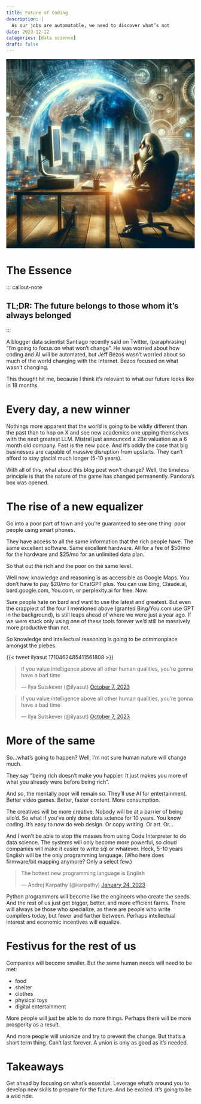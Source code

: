 ```yaml
---
title: Future of Coding
description: |
  As our jobs are automatable, we need to discover what’s not
date: 2023-12-12
categories: [data science]
draft: false
---
```


![](photo.jpeg) 

# The Essence

::: callout-note
## TL;DR: The future belongs to those whom it’s always belonged
:::


A blogger data scientist Santiago recently said on Twitter, (paraphrasing) “I’m going to focus on what won’t change”. He was worried about how coding and AI will be automated, but Jeff Bezos wasn’t worried about so much of the world changing with the Internet. Bezos focused on what wasn’t changing. 

This thought hit me, because I think it’s relevant to what our future looks like in 18 months. 

# Every day, a new winner

Nothings more apparent that the world is going to be wildly different than the past than to hop on X and see new academics one upping themselves with the next greatest LLM. Mistral just announced a 2Bn valuation as a 6 month old company. Fast is the new pace. And it’s oddly the case that big businesses are capable of massive disruption from upstarts. They can’t afford to stay glacial much longer (5-10 years). 

With all of this, what about this blog post won’t change? Well, the timeless principle is that the nature of the game has changed permanently. Pandora’s box was opened. 

# The rise of a new equalizer

Go into a poor part of town and you’re guaranteed to see one thing: poor people using smart phones. 

They have access to all the same information that the rich people have. The same excellent software. Same excellent hardware. All for a fee of $50/mo for the hardware and $25/mo for an unlimited data plan. 

So that out the rich and the poor on the same level. 

Well now, knowledge and reasoning is as accessible as Google Maps. You don’t have to pay $20/mo for ChatGPT plus. You can use Bing, Claude.ai, bard.google.com, You.com, or perplexity.ai for free. Now. 

Sure people hate on bard and want to use the latest and greatest. But even the crappiest of the four I mentioned above (granted Bing/You.com use GPT in the background), is still leaps ahead of where we were just a year ago. If we were stuck only using one of these tools forever we’d still be massively more productive than not. 

So knowledge and intellectual reasoning is going to be commonplace amongst the plebes. 

{{< tweet ilyasut 1710462485411561808 >}}

<blockquote class="twitter-tweet"><p lang="en" dir="ltr">if you value intelligence above all other human qualities, you’re gonna have a bad time</p>&mdash; Ilya Sutskever (@ilyasut) <a href="https://twitter.com/ilyasut/status/1710462485411561808?ref_src=twsrc%5Etfw">October 7, 2023</a></blockquote> <script async src="https://platform.twitter.com/widgets.js" charset="utf-8"></script>

<blockquote class="twitter-tweet"><p lang="en" dir="ltr">if you value intelligence above all other human qualities, you’re gonna have a bad time</p>&mdash; Ilya Sutskever (@ilyasut) <a href="https://twitter.com/ilyasut/status/1710462485411561808?ref_src=twsrc%5Etfw">October 7, 2023</a></blockquote> <script async src="https://platform.twitter.com/widgets.js" charset="utf-8"></script>

# More of the same

So…what’s going to happen? Well, I’m not sure human nature will change much. 

They say “being rich doesn’t make you happier. It just makes you more of what you already were before being rich”. 

And so, the mentally poor will remain so. They’ll use AI for entertainment. Better video games. Better, faster content. More consumption. 

The creatives will be more creative. Nobody will be at a barrier of being silo’d. So what if you’ve only done data science for 10 years. You know coding. It’s easy to now do web design. Or copy writing. Or art. Or… 

And I won’t be able to stop the masses from using Code Interpreter to do data science. The systems will only become more powerful, so cloud companies will make it easier to write sql or whatever. Heck, 5-10 years English will be the only programming language. (Who here does firmware/bit mapping anymore? Only a select few.)


<blockquote class="twitter-tweet"><p lang="en" dir="ltr">The hottest new programming language is English</p>&mdash; Andrej Karpathy (@karpathy) <a href="https://twitter.com/karpathy/status/1617979122625712128?ref_src=twsrc%5Etfw">January 24, 2023</a></blockquote> <script async src="https://platform.twitter.com/widgets.js" charset="utf-8"></script>

Python programmers will become like the engineers who create the seeds. And the rest of us just get bigger, better, and more efficient farms. There will always be those who specialize, as there are people who write compilers today, but fewer and farther between. Perhaps intellectual interest and economic incentives will equalize. 

# Festivus for the rest of us

Companies will become smaller. But the same human needs will need to be met: 

- food
- shelter 
- clothes
- physical toys
- digital entertainment

More people will just be able to do more things. Perhaps there will be more prosperity as a result. 

And more people will unionize and try to prevent the change. But that’s a short term thing. Can’t last forever. A union is only as good as it’s needed. 

# Takeaways

Get ahead by focusing on what’s essential. Leverage what’s around you to develop new skills to prepare for the future. And be excited. It’s going to be a wild ride. 

